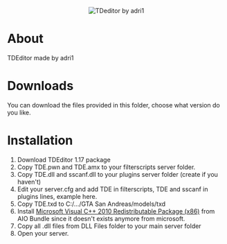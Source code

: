 <p align="center">
  <img src="https://i.imgur.com/xSNjw1c.png" alt="TDeditor by adri1"/>
</p>

# About
TDEditor made by adri1

# Downloads
You can download the files provided in this folder, choose what version do you like.

# Installation
1. Download TDEditor 1.17 package
2. Copy TDE.pwn and TDE.amx to your filterscripts server folder.
3. Copy TDE.dll and sscanf.dll to your plugins server folder (create if you haven't)
4. Edit your server.cfg and add TDE in filterscripts, TDE and sscanf in plugins lines, example here.
5. Copy TDE.txd to C:/.../GTA San Andreas/models/txd
6. Install [Microsoft Visual C++ 2010 Redistributable Package (x86)](https://www.techpowerup.com/download/visual-c-redistributable-runtime-package-all-in-one) from AIO Bundle since it doesn't exists anymore from microsoft. 
7. Copy all .dll files from DLL Files folder to your main server folder
8. Open your server.
